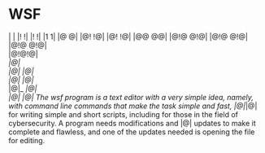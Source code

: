 # WSF

 |                 | 
 |!               !| 
 |!               !| 
 |1               1| 
 |@               @| 
 |@!             !@| 
 |@!             !@| 
 |@@             @@| 
 |@!@           @!@| 
   |@!@       @!@|   
     |@!@   @!@|     
       |@!@!@|       
        _|@|_        
      _|@| |@|_      
    _|@|     |@|_    
   |@|_       _|@|   
     |@|_   _|@|     The wsf program is a text editor with a very simple idea, namely, with command line commands that make the task simple and fast,
       |@|_|@|       for writing simple and short scripts, including for those in the field of cybersecurity. A program needs modifications and 
         |@|         updates to make it complete and flawless, and one of the updates needed is opening the file for editing.
